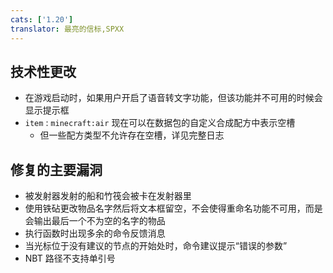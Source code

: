 ```yaml
---
cats: ['1.20']
translator: 最亮的信标,SPXX
---
```

## 技术性更改
* 在游戏启动时，如果用户开启了语音转文字功能，但该功能并不可用的时候会显示提示框
* `item` : `minecraft:air` 现在可以在数据包的自定义合成配方中表示空槽
	* 但一些配方类型不允许存在空槽，详见完整日志
## 修复的主要漏洞
* 被发射器发射的船和竹筏会被卡在发射器里
* 使用铁砧更改物品名字然后将文本框留空，不会使得重命名功能不可用，而是会输出最后一个不为空的名字的物品
* 执行函数时出现多余的命令反馈消息
* 当光标位于没有建议的节点的开始处时，命令建议提示“错误的参数”
* NBT 路径不支持单引号
